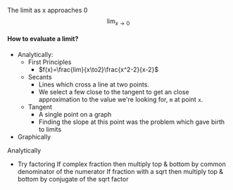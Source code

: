The limit as x approaches 0
$$\lim_{x \to 0} $$
#### How to evaluate a limit?
- Analytically:
	- First Principles
		- $f(x)=\frac{lim}{x\to2}\frac{x^2-2}{x-2}$
	- Secants
		- Lines which cross a line at two points.
		- We select a few close to the tangent to get an close approximation to the value we're looking for, `m` at point `x`.
	- Tangent
		- A single point on a graph
		- Finding the slope at this point was the problem which gave birth to limits
- Graphically

Analytically
- Try factoring
If complex fraction then multiply top & bottom by common denominator of the numerator
If fraction with a sqrt then multiply top & bottom by conjugate of the sqrt factor